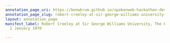 ```yaml
---
annotation_page_uri: https://benwbrum.github.io/spokenweb-hackathon-development/annotations/robert-creeley-at-sir-george-williams-university-the-poetry-series-1-january-1970-canvas-1-toc.json
annotation_page_slug: robert-creeley-at-sir-george-williams-university-the-poetry-series-1-january-1970-canvas-1-toc
layout: annotation_page
manifest_label: Robert Creeley at Sir George Williams University, The Poetry Series,
  1 January 1970

---
```

